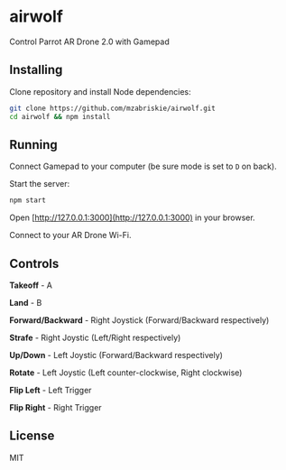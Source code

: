 # airwolf

Control Parrot AR Drone 2.0 with Gamepad

## Installing

Clone repository and install Node dependencies:

```bash
git clone https://github.com/mzabriskie/airwolf.git
cd airwolf && npm install
```

## Running

Connect Gamepad to your computer (be sure mode is set to `D` on back).

Start the server:

```bash
npm start
```

Open [http://127.0.0.1:3000](http://127.0.0.1:3000) in your browser.

Connect to your AR Drone Wi-Fi.

## Controls

**Takeoff** - A

**Land** - B

**Forward/Backward** - Right Joystick (Forward/Backward respectively)

**Strafe** - Right Joystic (Left/Right respectively)

**Up/Down** - Left Joystic (Forward/Backward respectively)

**Rotate** - Left Joystic (Left counter-clockwise, Right clockwise)

**Flip Left** - Left Trigger

**Flip Right** - Right Trigger

## License

MIT